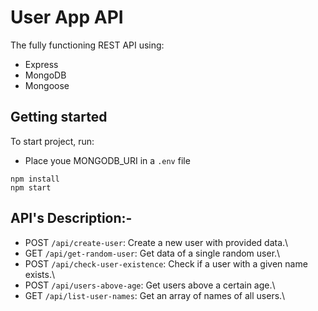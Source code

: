 # User App API

The fully functioning REST API using:

 - Express
 - MongoDB
 - Mongoose

## Getting started

To start project, run:
- Place youe MONGODB_URI in a `.env` file
```
npm install
npm start
```

## API's Description:-

- POST `/api/create-user`: Create a new user with provided data.\
- GET `/api/get-random-user`: Get data of a single random user.\
- POST `/api/check-user-existence`: Check if a user with a given name exists.\
- POST `/api/users-above-age`: Get users above a certain age.\
- GET `/api/list-user-names`: Get an array of names of all users.\
